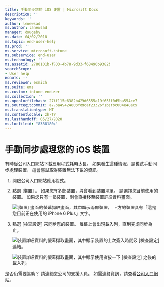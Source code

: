 ```yaml
---
title: 手動同步您的 iOS 裝置 | Microsoft Docs
description: ''
keywords: ''
author: lenewsad
ms.author: lanewsad
manager: dougeby
ms.date: 04/02/2018
ms.topic: end-user-help
ms.prod: ''
ms.service: microsoft-intune
ms.subservice: end-user
ms.technology: ''
ms.assetid: 2780101b-f703-4b78-9d33-f68490b9382d
searchScope:
- User help
ROBOTS: ''
ms.reviewer: esmich
ms.suite: ems
ms.custom: intune-enduser
ms.collection: ''
ms.openlocfilehash: 27bf115e6382b429d6555a19f655f0d5ba554ce7
ms.sourcegitcommit: a77ba49424803fddcaf23326f1befbc004e48ac9
ms.translationtype: HT
ms.contentlocale: zh-TW
ms.lasthandoff: 05/27/2020
ms.locfileid: "83881804"
---
```

# <a name="sync-your-ios-device-manually"></a>手動同步處理您的 iOS 裝置

有時從公司入口網站下載應用程式耗時太長。 如果發生這種情況，請嘗試手動同步處理裝置。 這會嘗試取得裝置無法下載的資訊。

1. 開啟公司入口網站應用程式。

2. 點選 [裝置]  。 如果您有多部裝置，將會看到裝置清單。 請選擇您目前使用的裝置。 如果您只有一部裝置，則會直接移至裝置詳細資料畫面。

    ![[裝置] 畫面的螢幕擷取畫面，其中顯示兩部裝置。 上方的裝置具有「這是您目前正在使用的 iPhone 6 Plus」文字。](./media/ios_sync_1_CP_after_1804.png)

3. 點選 [檢查設定]  來同步您的裝置。 螢幕上會出現載入列，直到完成同步為止。

    ![裝置詳細資料的螢幕擷取畫面，其中顯示裝置的上次簽入時間及 [檢查設定] 連結。](./media/ios_sync_2_CP_after_1804.png)  

   ![裝置詳細資料的螢幕擷取畫面，其中顯示使用者按一下 [檢查設定] 之後的載入列。](./media/ios_sync_3_CP-after_1804.png)

是否仍需要協助？ 請連絡您公司的支援人員。 如需連絡資訊，請查看[公司入口網站](https://go.microsoft.com/fwlink/?linkid=2010980)。

